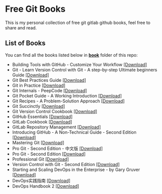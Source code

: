 # Free Git Books

This is my personal collection of free git gitlab github books, feel free to share and read.

## List of Books

You can find all the books listed below in [**book**](/book) folder of this repo:

* Building Tools with GitHub - Customize Your Workflow [[Download]](/book/Building%20Tools%20with%20GitHub%20-%20Customize%20Your%20Workflow.pdf)
* Git - Learn Version Control with Git - A step-by-step Ultimate beginners Guide [[Download]](/book/Git%20-%20Learn%20Version%20Control%20with%20Git%20-%20A%20step-by-step%20Ultimate%20beginners%20Guide.epub)
* Git Best Practices Guide [[Download]](/book/Git%20Best%20Practices%20Guide.pdf)
* Git in Practice [[Download]](/book/Git%20in%20Practice.epub)
* Git Internals - PeepCode [[Download]](/book/Git%20Internals%20-%20PeepCode.pdf)
* Git Pocket Guide - A Working Introduction [[Download]](/book/Git%20Pocket%20Guide%20-%20A%20Working%20Introduction.pdf)
* Git Recipes - A Problem-Solution Approach [[Download]](/book/Git%20Recipes%20-%20A%20Problem-Solution%20Approach.pdf)
* Git Succinctly [[Download]](/book/Git%20Succinctly.pdf)
* Git Version Control Cookbook [[Download]](/book/Git%20Version%20Control%20Cookbook.pdf)
* GitHub Essentials [[Download]](/book/GitHub%20Essentials.pdf)
* GitLab Cookbook [[Download]](/book/GitLab%20Cookbook.pdf)
* GitLab Repository Management [[Download]](/book/GitLab%20Repository%20Management.pdf)
* Introducing GitHub - A Non-Technical Guide - Second Edition [[Download]](/book/Introducing%20GitHub%20-%20A%20Non-Technical%20Guide%20-%20Second%20Edition.epub)
* Mastering Git [[Download]](/book/Mastering%20Git.pdf)
* Pro Git - Second Edition - 中文版 [[Download]](/book/Pro%20Git%20-%20Second%20Edition%20-%20%E4%B8%AD%E6%96%87%E7%89%88.pdf)
* Pro Git - Second Edition [[Download]](/book/Pro%20Git%20-%20Second%20Edition.pdf)
* Professional Git [[Download]](/book/Professional%20Git.pdf)
* Version Control with Git - Second Edition [[Download]](/book/Version%20Control%20with%20Git%20-%20Second%20Edition.pdf)
* Starting and Scaling DevOps in the Enterprise - by Gary Gruver [[Download]](/book/Starting%20and%20Scaling%20DevOps%20in%20the%20Enterprise.pdf)
* DevOps实践指南 [[Download]](/book/DevOps实践指南.pdf)
* DevOps Handbook 2 [[Download]](/book/DevOps%20Handbook%202.pdf)

